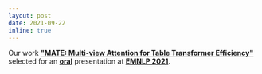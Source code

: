 ```yaml
---
layout: post
date: 2021-09-22
inline: true
---
```


Our work __["MATE: Multi-view Attention for Table Transformer Efficiency"](https://arxiv.org/abs/2109.04312)__ selected for an __[oral]()__ presentation at **[EMNLP 2021](https://2021.emnlp.org/)**.
